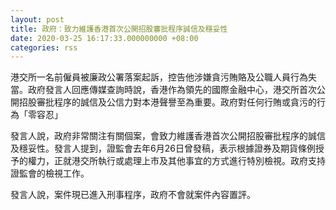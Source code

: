 ```yaml
---
layout: post
title: 政府：致力維護香港首次公開招股審批程序誠信及穩妥性
date: 2020-03-25 16:17:33.000000000 +08:00
categories: rss
---
```


港交所一名前僱員被廉政公署落案起訴，控告他涉嫌貪污賄賂及公職人員行為失當。政府發言人回應傳媒查詢時說，香港作為領先的國際金融中心，港交所首次公開招股審批程序的誠信及公信力對本港聲譽至為重要。政府對任何行賄或貪污的行為「零容忍」

發言人說，政府非常關注有關個案，會致力維護香港首次公開招股審批程序的誠信及穩妥性。發言人提到，證監會去年6月26日曾發稿，表示根據證券及期貨條例授予的權力，正就港交所執行或處理上市及其他事宜的方式進行特別檢視。政府支持證監會的檢視工作。

發言人說，案件現已進入刑事程序，政府不會就案件內容置評。
